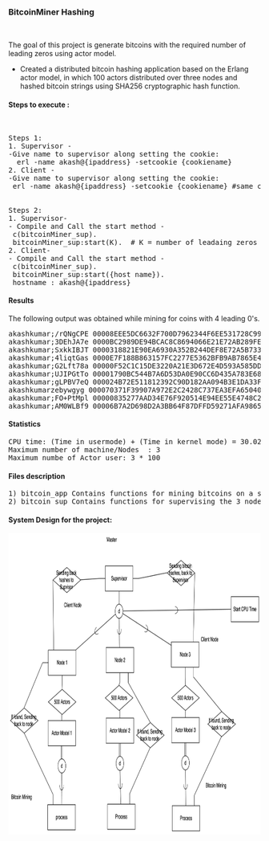 <h3>BitcoinMiner Hashing</h3> <br/>


The goal of this project is generate bitcoins with the required number of leading zeros using actor model.
- Created a distributed bitcoin hashing application based on the Erlang actor model, in which 100 actors distributed over three nodes and hashed bitcoin strings using SHA256 cryptographic hash function.

<h4>Steps to execute :</h4><br/>
<pre>
Steps 1:
1. Supervisor - 
-Give name to supervisor along setting the cookie:
  erl -name akash@{ipaddress} -setcookie {cookiename}
2. Client -
-Give name to supervisor along setting the cookie:
 erl -name akash@{ipaddress} -setcookie {cookiename} #same cookie name
<br/>
Steps 2:
1. Supervisor-
- Compile and Call the start method - 
 c(bitcoinMiner_sup).
 bitcoinMiner_sup:start(K).  # K = number of leadaing zeros
2. Client-
- Compile and Call the start method - 
 c(bitcoinMiner_sup).
 bitcoinMiner_sup:start({host name}).
 hostname : akash@{ipaddress}
</pre>

<h4>Results</h4>

The following output was obtained while mining for coins with 4 leading 0's.
<pre>
akashkumar;/rQNgCPE 00008EEE5DC6632F700D7962344F6EE531728C999F1852A3A513716393077299 <br/>akashkumar;3DEhJA7e 0000BC2989DE94BCAC8C8694066E21E72AB289FEE0CDEB6A6FB653BC5FE17DD5 <br/>akashkumar;SxkkIBJT 0000318821E90EA6930A352B244DEF8E72A5B73309E64A80D59C6B14BF1D503A <br/>akashkumar;4liqtGas 0000E7F188B863157FC2277E5362BFB9AB7865E47D57723A1270F5AA350DFD79 <br/>akashkumar;G2Lft78a 00000F52C1C15DE3220A21E3D672E4D593A585DD00E1678CBC1D03069B7D4813 <br/>akashkumar;UJIPGtTo 00001790BC544B7A6D53DA0E90CC6D435A783E6843C616D127BB282FB12697D5 <br/>akashkumar;gLPBV7eQ 000024B72E511812392C90D182AA094B3E1DA33F58DB6675209F6682C6F77BB8 <br/>akashkumarzebywgyg 000070371F39907A972E2C2428C737EA3EFA65040D811068F12B451C06F09F5C <br/>akashkumar;FO+PtMpl 00000835277AAD34E76F920514E94EE55E4748C231A5CF393A0D3698117D8A63 <br/>akashkumar;AM0WLBf9 00006B7A2D698D2A3BB64F87DFFD59271AFA986531D431812CB448B10FDFD0F3
</pre>
<h4>Statistics</h4><pre>
CPU time: (Time in usermode) + (Time in kernel mode) = 30.028 Real time: 8.97
Maximum number of machine/Nodes  : 3
Maximum numbe of Actor user: 3 * 100
</pre>

<h4>Files description</h4>
<pre>
1) bitcoin_app Contains functions for mining bitcoins on a single node using actor model.
2) bitcoin_sup Contains functions for supervising the 3 node by sending K value.
</pre>
<h4>System Design for the project:</h4>
<img src="%20systemdesign.png" width="800" height="600">
